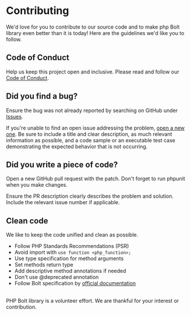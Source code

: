 # Contributing
We'd love for you to contribute to our source code and to make php Bolt library even better than it is today! Here are the guidelines we'd like you to follow.

## Code of Conduct
Help us keep this project open and inclusive. Please read and follow our [Code of Conduct](https://github.com/neo4j-php/Bolt/blob/master/CODE_OF_CONDUCT.md).

## Did you find a bug?
Ensure the bug was not already reported by searching on GitHub under [Issues](https://github.com/neo4j-php/Bolt/issues?q=is%3Aissue).

If you're unable to find an open issue addressing the problem, [open a new one](https://github.com/neo4j-php/Bolt/issues/new/choose). Be sure to include a title and clear description, as much relevant information as possible, and a code sample or an executable test case demonstrating the expected behavior that is not occurring.

## Did you write a piece of code?
Open a new GitHub pull request with the patch. Don't forget to run phpunit when you make changes.

Ensure the PR description clearly describes the problem and solution. Include the relevant issue number if applicable.

## Clean code
We like to keep the code unified and clean as possible.

- Follow PHP Standards Recommendations (PSR)
- Avoid import with `use function <php_function>;`
- Use type specification for method arguments
- Set methods return type
- Add descriptive method annotations if needed
- Don't use @deprecated annotation
- Follow Bolt specification by [official documentation](https://7687.org/)

\
PHP Bolt library is a volunteer effort. We are thankful for your interest or contribution.
